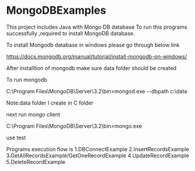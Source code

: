 # MongoDBExamples

This project includes Java with Mongo DB database 
To run this programs successfully ,required to install MongoDB database.

To install Mongodb database in windows please go through below link 

https://docs.mongodb.org/manual/tutorial/install-mongodb-on-windows/

After installtion of mongodb make sure data folder should be created 

To run mongodb 

C:\Program Files\MongoDB\Server\3.2\bin>mongod.exe --dbpath c:\\data

Note:data folder I create in C folder 

next run mongo client 

C:\Program Files\MongoDB\Server\3.2\bin>mongo.exe

use test

Programs execution flow is 
1.DBConnectExample
2.InsertRecordsExample
3.GetAllRecordsExample/GetOneRecordExample
4.UpdateRecordExample
5.DeleteRecordExample

